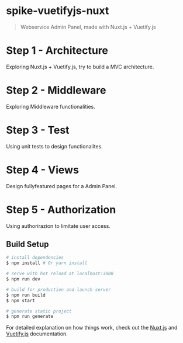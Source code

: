 # spike-vuetifyjs-nuxt

> Webservice Admin Panel, made with Nuxt.js + Vuetify.js

# Step 1 - Architecture
 Exploring Nuxt.js + Vuetify.js, try to build a MVC architecture.

# Step 2 - Middleware
 Exploring Middleware functionalities.

# Step 3 - Test
 Using unit tests to design functionalites.

# Step 4 - Views 
 Design fullyfeatured pages for a Admin Panel.

# Step 5 - Authorization
 Using authorirazion to limitate user access.


## Build Setup

``` bash
# install dependencies
$ npm install # Or yarn install

# serve with hot reload at localhost:3000
$ npm run dev

# build for production and launch server
$ npm run build
$ npm start

# generate static project
$ npm run generate
```

For detailed explanation on how things work, check out the [Nuxt.js](https://github.com/nuxt/nuxt.js) and [Vuetify.js](https://vuetifyjs.com/) documentation.
